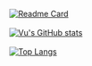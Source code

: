 [![Readme Card](https://github-readme-stats-sigma-five.vercel.app/api/pin/?username=nphivu414&repo=game-store-monorepo-app&show_owner=true&theme=dracula)](https://github.com/nphivu414/game-store-monorepo-app)
</br></br>
[![Vu's GitHub stats](https://github-readme-stats-sigma-five.vercel.app/api?username=nphivu414&show_icons=true&count_private=true&include_all_commits=true&theme=dracula)](https://github.com/nphivu414)
</br></br>
[![Top Langs](https://github-readme-stats-sigma-five.vercel.app/api/top-langs/?username=nphivu414&layout=compact&card_width=540px&theme=dracula)](https://github.com/nphivu414)
